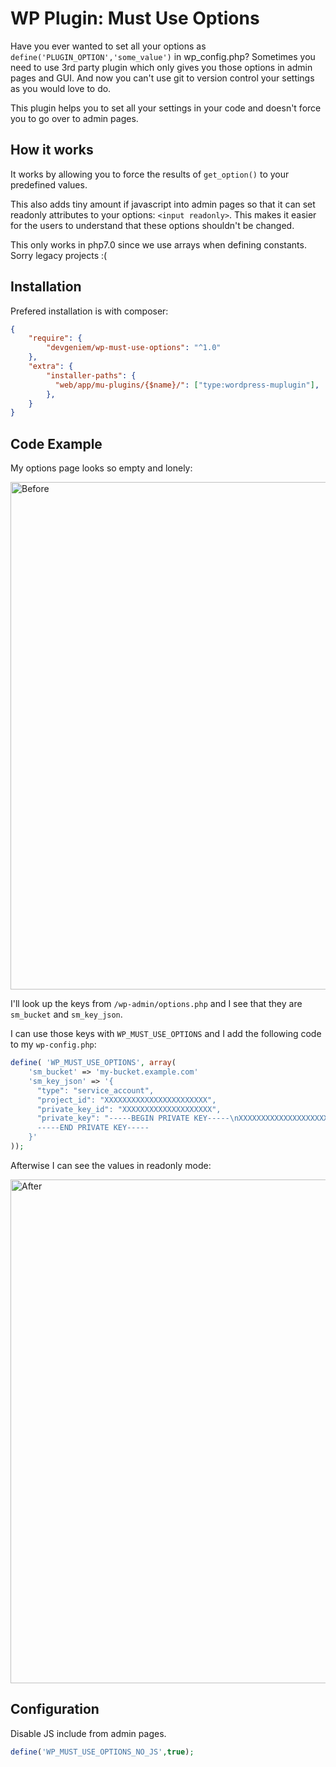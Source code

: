 # WP Plugin: Must Use Options
Have you ever wanted to set all your options as `define('PLUGIN_OPTION','some_value')` in wp_config.php?
Sometimes you need to use 3rd party plugin which only gives you those options in admin pages and GUI.
And now you can't use git to version control your settings as you would love to do.

This plugin helps you to set all your settings in your code and doesn't force you to go over to admin pages.


## How it works
It works by allowing you to force the results of `get_option()` to your predefined values.

This also adds tiny amount if javascript into admin pages so that it can set readonly attributes to your options: `<input readonly>`.
This makes it easier for the users to understand that these options shouldn't be changed.

This only works in php7.0 since we use arrays when defining constants. Sorry legacy projects :(

## Installation
Prefered installation is with composer:

```json
{
    "require": {
        "devgeniem/wp-must-use-options": "^1.0"
    },
    "extra": {
        "installer-paths": {
          "web/app/mu-plugins/{$name}/": ["type:wordpress-muplugin"],
        },
    }
}
```

## Code Example

My options page looks so empty and lonely:

<img width="812" alt="Before" src="https://cloud.githubusercontent.com/assets/5691777/17637568/14e14110-60ed-11e6-867b-7f921d73fb02.png">

I'll look up the keys from `/wp-admin/options.php` and I see that they are `sm_bucket` and `sm_key_json`.

I can use those keys with `WP_MUST_USE_OPTIONS` and I add the following code to my `wp-config.php`:

```php
define( 'WP_MUST_USE_OPTIONS', array(
    'sm_bucket' => 'my-bucket.example.com'
    'sm_key_json' => '{
      "type": "service_account",
      "project_id": "XXXXXXXXXXXXXXXXXXXXXXX",
      "private_key_id": "XXXXXXXXXXXXXXXXXXXX",
      "private_key": "-----BEGIN PRIVATE KEY-----\nXXXXXXXXXXXXXXXXXXXXXXXXXXXXXXXXXXXXXXXXXXXXXXXXXXXXXXXXXXXXXXXXXXXXXXXXXXXXXXXXXXXXXXXXXXXXXXXXXXXXXXXXXXXXXXXXXXXXXXXXXXXXXXXXXXXXXXXXXXXXXXXXXXXXXXXXXXXXXXXXXXXXXXXXXXXXXXXXXXXXXXXXXXXXXXXXXXXXXXXXXXXXXXXXXXXXXXXXXXXXXXXXXXXXXXXXXXXXXXXXXXXX
      -----END PRIVATE KEY-----
    }'
));
```

Afterwise I can see the values in readonly mode:

<img width="806" alt="After" src="https://cloud.githubusercontent.com/assets/5691777/17637575/1c282f42-60ed-11e6-8622-7cff2466578b.png">

## Configuration
Disable JS include from admin pages.
```php
define('WP_MUST_USE_OPTIONS_NO_JS',true);
```
